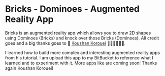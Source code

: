 # Bricks - Dominoes - Augmented Reality App #

Bricks is an augmented reality app which allows you to draw 2D shapes using Dominoes (Bricks) and knock over those Bricks (Dominoes).
All credit goes and a big thanks goes to 🎉 [Koushan Korouei](https://medium.com/appcoda-tutorials/arkit-domino-knock-down-tutorial-8f63c5f717d6) 👏🏾👏🏾👏🏾.

I learned how to build more complex and interesting augmented reality apps from his tutorial. I am upload this app to my BitBucket to 
reference what I learned and to experiment with it. More apps like are coming soon! Thanks again Koushan Korouei!